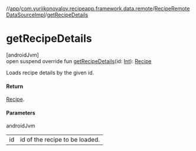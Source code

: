 //[app](../../../index.md)/[com.yuriikonovalov.recipeapp.framework.data.remote](../index.md)/[RecipeRemoteDataSourceImpl](index.md)/[getRecipeDetails](get-recipe-details.md)

# getRecipeDetails

[androidJvm]\
open suspend override fun [getRecipeDetails](get-recipe-details.md)(id: [Int](https://kotlinlang.org/api/latest/jvm/stdlib/kotlin/-int/index.html)): [Recipe](../../com.yuriikonovalov.recipeapp.application.entities/-recipe/index.md)

Loads recipe details by the given id.

#### Return

[Recipe](../../com.yuriikonovalov.recipeapp.application.entities/-recipe/index.md).

#### Parameters

androidJvm

| | |
|---|---|
| id | id of the recipe to be loaded. |
